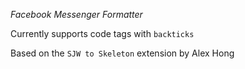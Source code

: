 *Facebook Messenger Formatter*

Currently supports code tags with `backticks`

Based on the `SJW to Skeleton` extension by Alex Hong